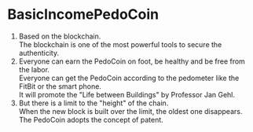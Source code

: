 # BasicIncomePedoCoin

1. Based on the blockchain.<br>
    The blockchain is one of the most powerful tools to secure the authenticity.
2. Everyone can earn the PedoCoin on foot, be healthy and be free from the labor.<br>
    Everyone can get the PedoCoin according to the pedometer like the FitBit or the smart phone.<br>
    It will promote the "Life between Buildings" by Professor Jan Gehl.
3. But there is a limit to the "height" of the chain.<br>
    When the new block is built over the limit, the oldest one disappears.<br>
    The PedoCoin adopts the concept of patent.
